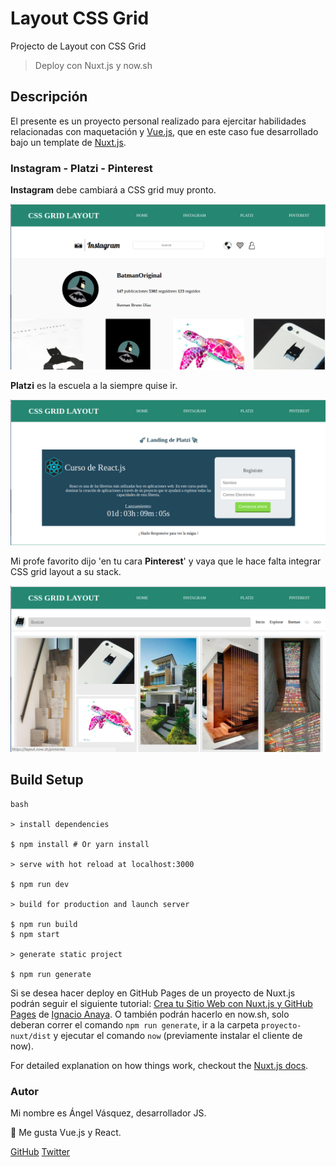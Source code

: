 # Layout CSS Grid

Projecto de Layout con CSS Grid 

> Deploy con Nuxt.js y now.sh 

## Descripción

El presente es un proyecto personal realizado para ejercitar habilidades relacionadas con maquetación y [Vue.js](https://vuejs.org/), que en este caso fue desarrollado bajo un template de [Nuxt.js](https://nuxtjs.org/).


### Instagram - Platzi - Pinterest

**Instagram** debe cambiará a CSS grid muy pronto.

![Instagram](https://raw.githubusercontent.com/AngelVasquezNep/layout/master/assets/layout-1.png)

**Platzi** es la escuela a la siempre quise ir.

![Platzi](https://raw.githubusercontent.com/AngelVasquezNep/layout/master/assets/layout-2.png)

Mi profe favorito dijo 'en tu cara **Pinterest**' y vaya que le hace falta integrar CSS grid layout a su stack.

![Pinterest](https://raw.githubusercontent.com/AngelVasquezNep/layout/master/assets/layout-3.png)



## Build Setup

``` 
bash

> install dependencies

$ npm install # Or yarn install

> serve with hot reload at localhost:3000

$ npm run dev

> build for production and launch server

$ npm run build
$ npm start

> generate static project

$ npm run generate
```
Si se desea hacer deploy en GitHub Pages de un proyecto de Nuxt.js podrán seguir el siguiente tutorial: [Crea tu Sitio Web con Nuxt.js y GitHub Pages](https://medium.com/@ianaya89/crea-tu-sitio-web-con-github-pages-y-nuxt-js-6a90fd0a0dc4) de [Ignacio Anaya](https://twitter.com/ianaya89). 
O también podrán hacerlo en now.sh, solo deberan correr el comando `npm run generate`, ir a la carpeta `proyecto-nuxt/dist` y ejecutar el comando `now` (previamente instalar el cliente de now). 

For detailed explanation on how things work, checkout the [Nuxt.js docs](https://github.com/nuxt/nuxt.js).


### Autor

Mi nombre es Ángel Vásquez, desarrollador JS.

󠁶🚀 Me gusta Vue.js y React.

[GitHub](https://github.com/angelvasqueznep)
[Twitter](https://twitter.com/angelvasqueznep)